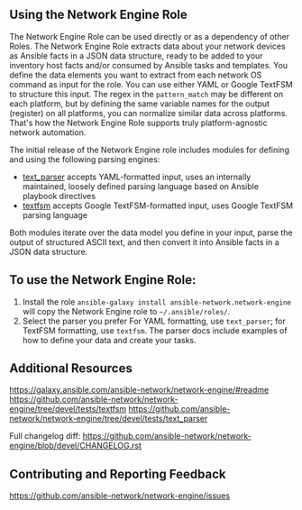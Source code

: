 Using the Network Engine Role 
----------------------------------

The Network Engine Role can be used directly or as a dependency of other Roles. The Network Engine Role extracts data about your network devices as Ansible facts in a JSON data structure, ready to be added to your inventory host facts and/or consumed by Ansible tasks and templates. You define the data elements you want to extract from each network OS command as input for the role. You can use either YAML or Google TextFSM to structure this input. The regex in the `pattern_match` may be different on each platform, but by defining the same variable names for the output (register) on all platforms, you can normalize similar data across platforms. That's how the Network Engine Role supports truly platform-agnostic network automation. 

The initial release of the Network Engine role includes modules for defining and using the following parsing engines:
* [text_parser](https://github.com/ansible-network/network-engine/blob/devel/docs/user_guide/text_parser.md) accepts YAML-formatted input, uses an internally maintained, loosely defined parsing language based on Ansible playbook directives
* [textfsm](https://github.com/ansible-network/network-engine/blob/devel/docs/user_guide/textfsm.md) accepts Google TextFSM-formatted input, uses Google TextFSM parsing language

Both modules iterate over the data model you define in your input, parse the output of structured ASCII text, and then convert it into Ansible facts in a JSON data structure.

To use the Network Engine Role:
----------------------------------------
1. Install the role
`ansible-galaxy install ansible-network.network-engine` will copy the Network Engine role to `~/.ansible/roles/`.
1. Select the parser you prefer
For YAML formatting, use `text_parser`; for TextFSM formatting, use `textfsm`. The parser docs include
examples of how to define your data and create your tasks.


Additional Resources
-------------------------------------
https://galaxy.ansible.com/ansible-network/network-engine/#readme
https://github.com/ansible-network/network-engine/tree/devel/tests/textfsm
https://github.com/ansible-network/network-engine/tree/devel/tests/text_parser

Full changelog diff:
https://github.com/ansible-network/network-engine/blob/devel/CHANGELOG.rst

Contributing and Reporting Feedback
-------------------------------------
https://github.com/ansible-network/network-engine/issues